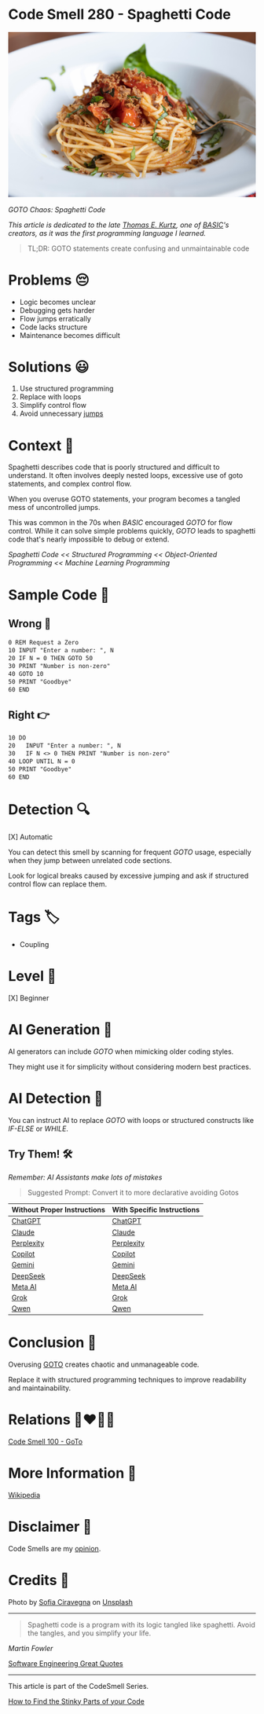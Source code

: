 # Code Smell 280 - Spaghetti Code

![Code Smell 280 - Spaghetti Code](Code%20Smell%20280%20-%20Spaghetti%20Code.jpg)

*GOTO Chaos: Spaghetti Code*

*This article is dedicated to the late [Thomas E. Kurtz](https://en.wikipedia.org/wiki/Thomas_E._Kurtz), one of [BASIC](https://en.wikipedia.org/wiki/BASIC)'s creators, as it was the first programming language I learned.*

> TL;DR: GOTO statements create confusing and unmaintainable code

# Problems 😔 

- Logic becomes unclear  
- Debugging gets harder  
- Flow jumps erratically  
- Code lacks structure  
- Maintenance becomes difficult 

# Solutions 😃

1. Use structured programming
2. Replace with loops  
3. Simplify control flow  
4. Avoid unnecessary [jumps](https://github.com/mcsee/Software-Design-Articles/tree/main/Articles/Code%20Smells/Code%20Smell%20100%20-%20GoTo/readme.md)
 
# Context 💬

Spaghetti describes code that is poorly structured and difficult to understand. It often involves deeply nested loops, excessive use of goto statements, and complex control flow. 

When you overuse GOTO statements, your program becomes a tangled mess of uncontrolled jumps. 

This was common in the 70s when *BASIC* encouraged *GOTO* for flow control. While it can solve simple problems quickly, *GOTO* leads to spaghetti code that's nearly impossible to debug or extend.

*Spaghetti Code << Structured Programming << Object-Oriented Programming << Machine Learning Programming*

# Sample Code 📖

## Wrong 🚫

<!-- [Gist Url](https://gist.github.com/mcsee/3d7eece73ed40d88e25701b3dc9c5988) -->

```basic
0 REM Request a Zero
10 INPUT "Enter a number: ", N
20 IF N = 0 THEN GOTO 50
30 PRINT "Number is non-zero"
40 GOTO 10
50 PRINT "Goodbye"
60 END
```

## Right 👉

<!-- [Gist Url](https://gist.github.com/mcsee/1d4e14095a2a844a7d659a2e9b94e348) -->

```basic
10 DO
20   INPUT "Enter a number: ", N
30   IF N <> 0 THEN PRINT "Number is non-zero"
40 LOOP UNTIL N = 0
50 PRINT "Goodbye"
60 END
```

# Detection 🔍

[X] Automatic 

You can detect this smell by scanning for frequent *GOTO* usage, especially when they jump between unrelated code sections. 

Look for logical breaks caused by excessive jumping and ask if structured control flow can replace them.

# Tags 🏷️

- Coupling

# Level 🔋

[X] Beginner

# AI Generation 🤖

AI generators can include *GOTO* when mimicking older coding styles.

They might use it for simplicity without considering modern best practices.

# AI Detection 🥃

You can instruct AI to replace *GOTO* with loops or structured constructs like *IF-ELSE* or *WHILE*.

## Try Them! 🛠

*Remember: AI Assistants make lots of mistakes*

> Suggested Prompt: Convert it to more declarative avoiding Gotos

| Without Proper Instructions    | With Specific Instructions |
| -------- | ------- |
| [ChatGPT](https://chat.openai.com/?q=Correct+and+explain+this+code%3A+%60%60%60basic%0D%0A0+REM+Request+a+Zero%0D%0A10+INPUT+%22Enter+a+number%3A+%22%2C+N%0D%0A20+IF+N+%3D+0+THEN+GOTO+50%0D%0A30+PRINT+%22Number+is+non-zero%22%0D%0A40+GOTO+10%0D%0A50+PRINT+%22Goodbye%22%0D%0A60+END%0D%0A%60%60%60) | [ChatGPT](https://chat.openai.com/?q=Convert+it+to+more+declarative+avoiding+Gotos%3A+%60%60%60basic%0D%0A0+REM+Request+a+Zero%0D%0A10+INPUT+%22Enter+a+number%3A+%22%2C+N%0D%0A20+IF+N+%3D+0+THEN+GOTO+50%0D%0A30+PRINT+%22Number+is+non-zero%22%0D%0A40+GOTO+10%0D%0A50+PRINT+%22Goodbye%22%0D%0A60+END%0D%0A%60%60%60) |
| [Claude](https://claude.ai/new?q=Correct+and+explain+this+code%3A+%60%60%60basic%0D%0A0+REM+Request+a+Zero%0D%0A10+INPUT+%22Enter+a+number%3A+%22%2C+N%0D%0A20+IF+N+%3D+0+THEN+GOTO+50%0D%0A30+PRINT+%22Number+is+non-zero%22%0D%0A40+GOTO+10%0D%0A50+PRINT+%22Goodbye%22%0D%0A60+END%0D%0A%60%60%60) | [Claude](https://claude.ai/new?q=Convert+it+to+more+declarative+avoiding+Gotos%3A+%60%60%60basic%0D%0A0+REM+Request+a+Zero%0D%0A10+INPUT+%22Enter+a+number%3A+%22%2C+N%0D%0A20+IF+N+%3D+0+THEN+GOTO+50%0D%0A30+PRINT+%22Number+is+non-zero%22%0D%0A40+GOTO+10%0D%0A50+PRINT+%22Goodbye%22%0D%0A60+END%0D%0A%60%60%60) |
| [Perplexity](https://www.perplexity.ai/?q=Correct+and+explain+this+code%3A+%60%60%60basic%0D%0A0+REM+Request+a+Zero%0D%0A10+INPUT+%22Enter+a+number%3A+%22%2C+N%0D%0A20+IF+N+%3D+0+THEN+GOTO+50%0D%0A30+PRINT+%22Number+is+non-zero%22%0D%0A40+GOTO+10%0D%0A50+PRINT+%22Goodbye%22%0D%0A60+END%0D%0A%60%60%60) | [Perplexity](https://www.perplexity.ai/?q=Convert+it+to+more+declarative+avoiding+Gotos%3A+%60%60%60basic%0D%0A0+REM+Request+a+Zero%0D%0A10+INPUT+%22Enter+a+number%3A+%22%2C+N%0D%0A20+IF+N+%3D+0+THEN+GOTO+50%0D%0A30+PRINT+%22Number+is+non-zero%22%0D%0A40+GOTO+10%0D%0A50+PRINT+%22Goodbye%22%0D%0A60+END%0D%0A%60%60%60) |
| [Copilot](https://www.bing.com/chat?showconv=1&sendquery=1&q=Correct+and+explain+this+code%3A+%60%60%60basic%0D%0A0+REM+Request+a+Zero%0D%0A10+INPUT+%22Enter+a+number%3A+%22%2C+N%0D%0A20+IF+N+%3D+0+THEN+GOTO+50%0D%0A30+PRINT+%22Number+is+non-zero%22%0D%0A40+GOTO+10%0D%0A50+PRINT+%22Goodbye%22%0D%0A60+END%0D%0A%60%60%60) | [Copilot](https://www.bing.com/chat?showconv=1&sendquery=1&q=Convert+it+to+more+declarative+avoiding+Gotos%3A+%60%60%60basic%0D%0A0+REM+Request+a+Zero%0D%0A10+INPUT+%22Enter+a+number%3A+%22%2C+N%0D%0A20+IF+N+%3D+0+THEN+GOTO+50%0D%0A30+PRINT+%22Number+is+non-zero%22%0D%0A40+GOTO+10%0D%0A50+PRINT+%22Goodbye%22%0D%0A60+END%0D%0A%60%60%60) |
| [Gemini](https://gemini.google.com/) | [Gemini](https://gemini.google.com/) | 
| [DeepSeek](https://chat.deepseek.com/) | [DeepSeek](https://chat.deepseek.com/) | 
| [Meta AI](https://www.meta.ai/chat) | [Meta AI](https://www.meta.ai/) | 
| [Grok](https://grok.com/) | [Grok](https://grok.com/) | 
| [Qwen](https://chat.qwen.ai/) | [Qwen](https://chat.qwen.ai/) | 

# Conclusion 🏁

Overusing [GOTO](https://github.com/mcsee/Software-Design-Articles/tree/main/Articles/Code%20Smells/Code%20Smell%20100%20-%20GoTo/readme.md) creates chaotic and unmanageable code. 

Replace it with structured programming techniques to improve readability and maintainability.

# Relations 👩‍❤️‍💋‍👨

[Code Smell 100 - GoTo](https://github.com/mcsee/Software-Design-Articles/tree/main/Articles/Code%20Smells/Code%20Smell%20100%20-%20GoTo/readme.md)

# More Information 📕

[Wikipedia](https://en.wikipedia.org/wiki/BASIC)

# Disclaimer 📘

Code Smells are my [opinion](https://github.com/mcsee/Software-Design-Articles/tree/main/Articles/Blogging/I%20Wrote%20More%20than%2090%20Articles%20on%202021%20Here%20is%20What%20I%20Learned/readme.md).

# Credits 🙏

Photo by [Sofia Ciravegna](https://unsplash.com/@sociravegna) on [Unsplash](https://unsplash.com/photos/a-plate-of-spaghetti-with-meat-and-tomato-sauce-khQeenz99H0)      
  
* * *

> Spaghetti code is a program with its logic tangled like spaghetti. Avoid the tangles, and you simplify your life.

_Martin Fowler_
 
[Software Engineering Great Quotes](https://github.com/mcsee/Software-Design-Articles/tree/main/Articles/Quotes/Software%20Engineering%20Great%20Quotes/readme.md)

* * *

This article is part of the CodeSmell Series.

[How to Find the Stinky Parts of your Code](https://github.com/mcsee/Software-Design-Articles/tree/main/Articles/Code%20Smells/How%20to%20Find%20the%20Stinky%20parts%20of%20your%20Code/readme.md)